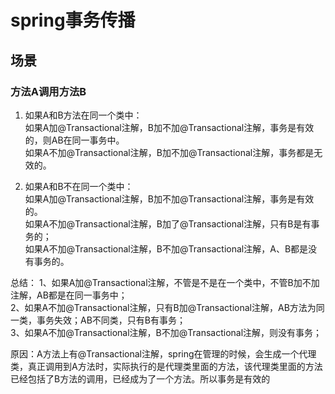 # spring事务传播

## 场景

### 方法A调用方法B  

1. 如果A和B方法在同一个类中：  
如果A加@Transactional注解，B加不加@Transactional注解，事务是有效的，则AB在同一事务中。  
如果A不加@Transactional注解，B加不加@Transactional注解，事务都是无效的。  

2. 如果A和B不在同一个类中：  
如果A加@Transactional注解，B加不加@Transactional注解，事务是有效的。  
如果A不加@Transactional注解，B加了@Transactional注解，只有B是有事务的；  
如果A不加@Transactional注解，B不加@Transactional注解，A、B都是没有事务的。

总结：
1、如果A加@Transactional注解，不管是不是在一个类中，不管B加不加注解，AB都是在同一事务中；  
2、如果A不加@Transactional注解，只有B加@Transactional注解，AB方法为同一类，事务失效；AB不同类，只有B有事务；  
3、如果A不加@Transactional注解，B不加@Transactional注解，则没有事务；

原因：A方法上有@Transactional注解，spring在管理的时候，会生成一个代理类，真正调用到A方法时，实际执行的是代理类里面的方法，该代理类里面的方法已经包括了B方法的调用，已经成为了一个方法。所以事务是有效的